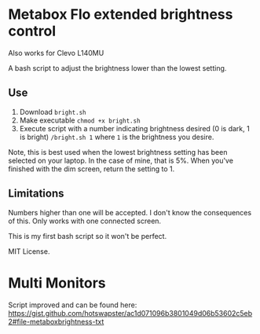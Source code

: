 # Metabox Flo extended brightness control
Also works for Clevo L140MU

A bash script to adjust the brightness lower than the lowest setting.

## Use
1. Download `bright.sh`
2. Make executable `chmod +x bright.sh`
3. Execute script with a number indicating brightness desired (0 is dark, 1 is bright) `/bright.sh 1` where `1` is the brightness you desire.

Note, this is best used when the lowest brightness setting has been selected on your laptop. In the case of mine, that is 5%.
When you've finished with the dim screen, return the setting to 1.

## Limitations
Numbers higher than one will be accepted. I don't know the consequences of this.
Only works with one connected screen.

This is my first bash script so it won't be perfect.

MIT License.

# Multi Monitors
Script improved and can be found here:
https://gist.github.com/hotswapster/ac1d071096b3801049d06b53602c5eb2#file-metaboxbrightness-txt
